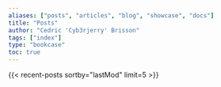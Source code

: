 ```yaml
---
aliases: ["posts", "articles", "blog", "showcase", "docs"]
title: "Posts"
author: "Cedric 'Cyb3rjerry' Brisson"
tags: ["index"]
type: "bookcase"
toc: true
---
```


{{< recent-posts sortby="lastMod" limit=5 >}}

